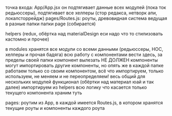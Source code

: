 точка входа: App/App.jsx
он подтягивает данные всех модулей (пока ток редьюссеры), подтягивает все хелперы (стор редакса, нетворк апи, локалсторрейдж)
pages/Routes.js: роуты, древовидная система ведущая в разные папки папки page (собирается)

helpers (redux, обёртка над materialDesign еси надо что то стилизовать кастомно и прочее)

в modules хранятся все модули со всеми данными (редьюссеры, HOC, хелперы и прочая бадяга)
всю работу с компонентами вести здесь, за пределы своей папки компонент вылезать НЕ ДОЛЖЕН
компоненты могут импортировать другие компоненты, но опять же в каждой папке работаем только 
со своим компонентом, всё что импортируем, только используем, не меняем и не переопределяем!
весь общий для нескольких модулей функционал (обёртки над материал юай и так далее) импортируем из helpers
всю логику что касается только текущего компонента храним туть

pages: роутим из App, в каждой имеется Routes.js, в котором хранятся текущие роуты и компоненты каждого роута